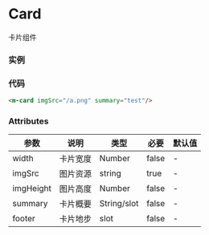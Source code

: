 # Card 
卡片组件

### 实例
<m-card imgSrc="/a.png" summary="test"/>

### 代码
```html
<m-card imgSrc="/a.png" summary="test"/>
```

### Attributes
| 参数 | 说明 | 类型 | 必要 | 默认值 |
| --- | --- | --- | --- | --- |
| width | 卡片宽度 | Number | false | - |
| imgSrc | 图片资源 | string | true | - |
| imgHeight | 图片高度 | Number | false | - |
| summary | 卡片概要 | String/slot | false | - |
| footer | 卡片地步 | slot | false | - |